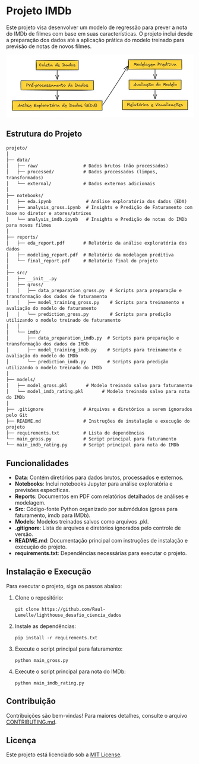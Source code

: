 # Projeto IMDb

Este projeto visa desenvolver um modelo de regressão para prever a nota do IMDb de filmes com base em suas características. O projeto inclui desde a preparação dos dados até a aplicação prática do modelo treinado para previsão de notas de novos filmes.

![Workflow do Projeto](https://github.com/Raul-Lemelle/data/blob/main/docs/workflow_imdb.jpg)

## Estrutura do Projeto

```
projeto/
│
├── data/
│   ├── raw/                 # Dados brutos (não processados)
│   ├── processed/           # Dados processados (limpos, transformados)
│   └── external/            # Dados externos adicionais
│
├── notebooks/
│   ├── eda.ipynb             # Análise exploratória dos dados (EDA)
│   ├── analysis_gross.ipynb  # Insights e Predição de Faturamento com base no diretor e atores/atrizes
│   └── analysis_imdb.ipynb   # Insights e Predição de notas do IMDb para novos filmes
│
├── reports/
│   ├── eda_report.pdf       # Relatório da análise exploratória dos dados
│   ├── modeling_report.pdf  # Relatório da modelagem preditiva
│   └── final_report.pdf     # Relatório final do projeto
│
├── src/
│   ├── __init__.py
│   ├── gross/
│   │   ├── data_preparation_gross.py  # Scripts para preparação e transformação dos dados de faturamento
│   │   ├── model_training_gross.py    # Scripts para treinamento e avaliação do modelo de faturamento
│   │   └── prediction_gross.py        # Scripts para predição utilizando o modelo treinado de faturamento
│   │
│   └── imdb/
│       ├── data_preparation_imdb.py  # Scripts para preparação e transformação dos dados do IMDb
│       ├── model_training_imdb.py    # Scripts para treinamento e avaliação do modelo do IMDb
│       └── prediction_imdb.py        # Scripts para predição utilizando o modelo treinado do IMDb
│
├── models/
│   ├── model_gross.pkl       # Modelo treinado salvo para faturamento
│   └── model_imdb_rating.pkl       # Modelo treinado salvo para nota do IMDb
│
├── .gitignore               # Arquivos e diretórios a serem ignorados pelo Git
├── README.md                # Instruções de instalação e execução do projeto
├── requirements.txt         # Lista de dependências
└── main_gross.py            # Script principal para faturamento
└── main_imdb_rating.py      # Script principal para nota do IMDb
```

## Funcionalidades

- **Data**: Contém diretórios para dados brutos, processados e externos.
- **Notebooks**: Inclui notebooks Jupyter para análise exploratória e previsões específicas.
- **Reports**: Documentos em PDF com relatórios detalhados de análises e modelagem.
- **Src**: Código-fonte Python organizado por submódulos (gross para faturamento, imdb para IMDb).
- **Models**: Modelos treinados salvos como arquivos .pkl.
- **.gitignore**: Lista de arquivos e diretórios ignorados pelo controle de versão.
- **README.md**: Documentação principal com instruções de instalação e execução do projeto.
- **requirements.txt**: Dependências necessárias para executar o projeto.

## Instalação e Execução

Para executar o projeto, siga os passos abaixo:

1. Clone o repositório:

   ```
   git clone https://github.com/Raul-Lemelle/lighthouse_desafio_ciencia_dados
   ```

2. Instale as dependências:

   ```
   pip install -r requirements.txt
   ```

3. Execute o script principal para faturamento:

   ```
   python main_gross.py
   ```

4. Execute o script principal para nota do IMDb:

   ```
   python main_imdb_rating.py
   ```

## Contribuição

Contribuições são bem-vindas! Para maiores detalhes, consulte o arquivo [CONTRIBUTING.md](https://github.com/Raul-Lemelle/lighthouse_desafio_ciencia_dados/blob/main/CONTRIBUTING.md).

## Licença

Este projeto está licenciado sob a [MIT License](https://opensource.org/licenses/MIT).
```